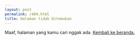 ```yaml
---
layout: post
permalink: /404.html
title: Halaman tidak Ditemukan
---
```


Maaf, halaman yang kamu cari nggak ada. [Kembali ke beranda.](/)